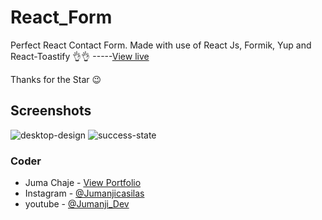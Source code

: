 # React_Form
Perfect React Contact Form. Made with use of React Js, Formik, Yup and React-Toastify 👌👌
-----[View live](https://jumanjigobez.github.io/React_Form)

Thanks for the Star 😉

## Screenshots
![desktop-design](https://github.com/Jumanjigobez/React_Form/assets/73429193/4343f1fd-568e-4196-a7d9-f1e5fedb6e8f)
![success-state](https://github.com/Jumanjigobez/React_Form/assets/73429193/a1750866-979c-4a7c-bcb3-a125361bfd52)

### Coder
- Juma Chaje - [View Portfolio](https://jumanjigobez.github.io/personal_portfolio)
- Instagram - [@Jumanjicasilas](https://instagram.com/jumanjicasilas)
- youtube - [@Jumanji_Dev](https://youtube.com/@Jumanji_Dev)
  
